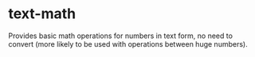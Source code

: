# text-math
Provides basic math operations for numbers in text form, no need to convert (more likely to be used with operations between huge numbers).
